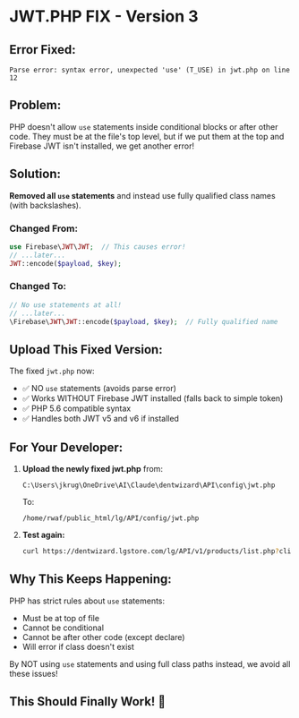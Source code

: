 # JWT.PHP FIX - Version 3

## Error Fixed:
```
Parse error: syntax error, unexpected 'use' (T_USE) in jwt.php on line 12
```

## Problem:
PHP doesn't allow `use` statements inside conditional blocks or after other code. They must be at the file's top level, but if we put them at the top and Firebase JWT isn't installed, we get another error!

## Solution:
**Removed all `use` statements** and instead use fully qualified class names (with backslashes).

### Changed From:
```php
use Firebase\JWT\JWT;  // This causes error!
// ...later...
JWT::encode($payload, $key);
```

### Changed To:
```php
// No use statements at all!
// ...later...
\Firebase\JWT\JWT::encode($payload, $key);  // Fully qualified name
```

## Upload This Fixed Version:

The fixed `jwt.php` now:
- ✅ NO `use` statements (avoids parse error)
- ✅ Works WITHOUT Firebase JWT installed (falls back to simple token)
- ✅ PHP 5.6 compatible syntax
- ✅ Handles both JWT v5 and v6 if installed

## For Your Developer:

1. **Upload the newly fixed jwt.php** from:
   ```
   C:\Users\jkrug\OneDrive\AI\Claude\dentwizard\API\config\jwt.php
   ```
   
   To:
   ```
   /home/rwaf/public_html/lg/API/config/jwt.php
   ```

2. **Test again:**
   ```bash
   curl https://dentwizard.lgstore.com/lg/API/v1/products/list.php?client_id=244&limit=2
   ```

## Why This Keeps Happening:

PHP has strict rules about `use` statements:
- Must be at top of file
- Cannot be conditional
- Cannot be after other code (except declare)
- Will error if class doesn't exist

By NOT using `use` statements and using full class paths instead, we avoid all these issues!

## This Should Finally Work! 🤞